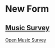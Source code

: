 <!DOCTYPE html>
<html lang="en">
<head>
    <meta charset="UTF-8">
</head>
<body>
   <h1>New Form</h1>
    <a class="button" href="newform.html" target="_blank"Open New Form</a>
    <h2>Music Survey</h2>
   <a class="button" href="musicform.html" target="_blank">Open Music Survey</a>
</body>
</html>
